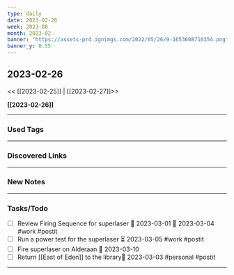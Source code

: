 ```yaml
---
type: daily
date: 2023-02-26
week: 2023-08
month: 2023-02
banner: "https://assets-prd.ignimgs.com/2022/05/26/9-1653608710354.png"
banner_y: 0.55
---
```

## 2023-02-26

<< [[2023-02-25]] | [[2023-02-27]]>>

**[[2023-02-26]]**

---
### Used Tags
<!-- UNCOMMENT TO ADD TAGS **Tags**:: <!-- Add any tags for this note -->

---
### Discovered Links
<!-- UNCOMMENT TO ADD LINKS **Links**:: <!-- Add any links for this note -->

---
### New Notes
<!-- UNCOMMENT TO ADD NOTE- [[ ]] -->

---
### Tasks/Todo
- [ ] Review Firing Sequence for superlaser 🛫 2023-03-01 📅 2023-03-04 #work #postit
- [ ] Run a power test for the superlaser ⏳ 2023-03-05 #work #postit
- [ ] Fire superlaser on Alderaan 📅 2023-03-10
- [ ] Return [[East of Eden]] to the library📅 2023-03-03 #personal #postit
---